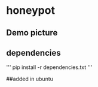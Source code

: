# honeypot

## Demo picture

## dependencies

'''
pip install -r dependencies.txt
'''

##added in ubuntu
